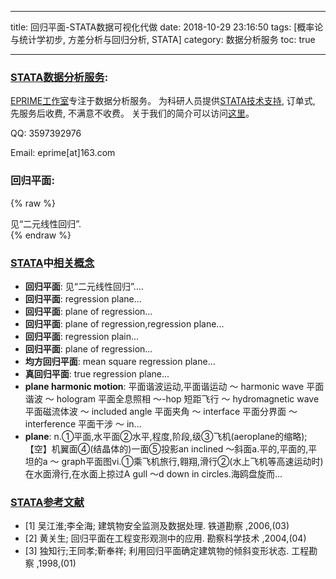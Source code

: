 
---
title: 回归平面-STATA数据可视化代做
date: 2018-10-29 23:16:50
tags: [概率论与统计学初步, 方差分析与回归分析, STATA]
category: 数据分析服务
toc: true

---



<span></span>
<!-- more -->

### [STATA](/tags/STATA/)[数据分析服务](/categories/数据分析服务/):
[EPRIME工作室](http://eprime.cn/)专注于数据分析服务。
为科研人员提供[STATA技术支持](http://eprime.cn/2018/08/18/EPRIME工作室STATA代做服务详情/), 订单式, 先服务后收费, 不满意不收费。
关于我们的简介可以访问[这里](http://eprime.cn/2018/08/17/关于EPRIME工作室/)。

QQ: 3597392976

Email: eprime[at]163.com



### 回归平面:

{% raw %}
<div class="p1">见“二元线性回归”.</div>
{% endraw %}



### [STATA](/tags/STATA/)中[相关概念](/categories/数据分析服务)

- **回归平面**: 见“二元线性回归”....
- **回归平面**: regression plane...
- **回归平面**: plane of regression...
- **回归平面**: plane of regression,regression plane...
- **回归平面**: regression plain...
- **回归平面**: plane of regression...
- **均方回归平面**: mean square regression plane...
- **真回归平面**: true regression plane...
- **plane harmonic motion**: 平面谐波运动,平面谐运动 ～ harmonic wave 平面谐波 ～ hologram 平面全息照相 ～-hop 短距飞行 ～ hydromagnetic wave 平面磁流体波 ～ included angle 平面夹角 ～ interface 平面分界面 ～ interference 平面干涉 ～ in...
- **plane**: n.①平面,水平面②水平,程度,阶段,级③飞机(aeroplane的缩略);【空】机翼面④(结晶体的)一面⑤投影an inclined ～斜面a.平的,平面的,平坦的a ～ graph平面图vi.①乘飞机旅行,翱翔,滑行②(水上飞机等高速运动时)在水面滑行,在水面上掠过A gull ～d down in circles.海鸥盘旋而...


### [STATA](/tags/STATA/)[参考文献](/categories/数据分析服务/)

- [1]  吴江淮;李全海; 建筑物安全监测及数据处理. 铁道勘察 ,2006,(03)
- [2]  黄关生; 回归平面在工程变形观测中的应用. 勘察科学技术 ,2004,(04)
- [3]  独知行;王同孝;靳奉祥; 利用回归平面确定建筑物的倾斜变形状态. 工程勘察 ,1998,(01)



